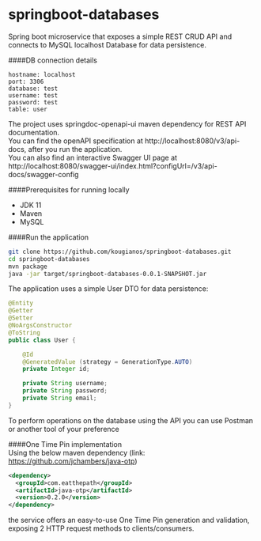 # springboot-databases
Spring boot microservice that exposes a simple REST CRUD API and connects to MySQL localhost Database for data persistence. <br>

####DB connection details
```
hostname: localhost
port: 3306
database: test 
username: test 
password: test
table: user
```

The project uses springdoc-openapi-ui maven dependency for REST API documentation. <br>
You can find the openAPI specification at http://localhost:8080/v3/api-docs, after you run the application. <br>
You can also find an interactive Swagger UI page at http://localhost:8080/swagger-ui/index.html?configUrl=/v3/api-docs/swagger-config

####Prerequisites for running locally <br>
* JDK 11
* Maven
* MySQL

####Run the application</b> <br>

```bash
git clone https://github.com/kougianos/springboot-databases.git
cd springboot-databases
mvn package
java -jar target/springboot-databases-0.0.1-SNAPSHOT.jar
```

The application uses a simple User DTO for data persistence: <br>
```java
@Entity
@Getter
@Setter
@NoArgsConstructor
@ToString
public class User {

    @Id
    @GeneratedValue (strategy = GenerationType.AUTO)
    private Integer id;

    private String username;
    private String password;
    private String email;
}
```
To perform operations on the database using the API you can use Postman or another tool of your preference


####One Time Pin implementation <br>
Using the below maven dependency (link: https://github.com/jchambers/java-otp)
```xml
<dependency>
  <groupId>com.eatthepath</groupId>
  <artifactId>java-otp</artifactId>
  <version>0.2.0</version>
</dependency>
```
the service offers an easy-to-use One Time Pin generation and validation, exposing 2 HTTP request methods to clients/consumers.
